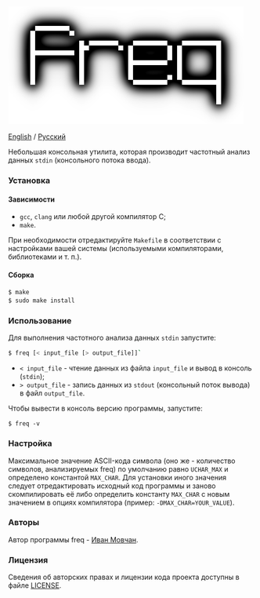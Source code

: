 ![freq](logo.png)

[English](README.md) / [Русский](README-RU.md)

Небольшая консольная утилита, которая производит частотный анализ данных `stdin` (консольного потока ввода).

### Установка

#### Зависимости

* `gcc`, `clang` или любой другой компилятор C;
* `make`.

При необходимости отредактируйте `Makefile` в соответствии с настройками вашей системы (используемыми компиляторами, библиотеками и т. п.).

#### Сборка

```bash
$ make
$ sudo make install
```

### Использование

Для выполнения частотного анализа данных `stdin` запустите:

```bash
$ freq [< input_file [> output_file]]`
```

* `< input_file` - чтение данных из файла `input_file` и вывод в консоль (`stdin`);
* `> output_file` - запись данных из `stdout` (консольный поток вывода) в файл `output_file`.

Чтобы вывести в консоль версию программы, запустите:

```
$ freq -v
```

### Настройка

Максимальное значение ASCII-кода символа (оно же - количество символов, анализируемых freq) по умолчанию равно `UCHAR_MAX` и определено константой `MAX_CHAR`. Для установки иного значения следует отредактировать исходный код программы и заново скомпилировать её либо определить константу `MAX_CHAR` с новым значением в опциях компилятора (пример: `-DMAX_CHAR=YOUR_VALUE`).

### Авторы

Автор программы freq - [Иван Мовчан](https://github.com/ivan-movchan).

### Лицензия

Сведения об авторских правах и лицензии кода проекта доступны в файле [LICENSE](LICENSE).
